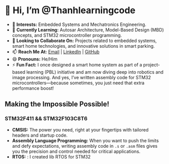 # 👋 Hi, I’m @Thanhlearningcode

- 👀 **Interests:** Embedded Systems and Mechatronics Engineering.
- 🌱 **Currently Learning:** Autosar Architecture, Model-Based Design (MBD) concepts, and STM32 microcontroller programming.
- 💞️ **Looking to Collaborate On:** Projects related to embedded systems, smart home technologies, and innovative solutions in smart parking.
- 📫 **Reach Me At:** [Email](mailto:thanhnguyen76bk@gmail.com) | [LinkedIn](https://www.linkedin.com/in/thành-nguyễn-văn-980679317/) | [GitHub](https://github.com/Thanhlearningcode)
- 😄 **Pronouns:** He/Him
- ⚡ **Fun Fact:** I once designed a smart home system as part of a project-based learning (PBL) initiative and am now diving deep into robotics and image processing. And yes, I’ve written assembly code for STM32 microcontrollers—because sometimes, you just need that extra performance boost!

## Making the Impossible Possible!
### STM32F411 && STM32F103C8T6
- **CMSIS:** The power you need, right at your fingertips with tailored headers and startup code.
- **Assembly Language Programming:** When you want to push the limits and defy expectations, writing assembly code in `.s` or `.asm` files gives you the precision and control needed for critical applications.
- **RTOS:** : I created lib RTOS for STM32


